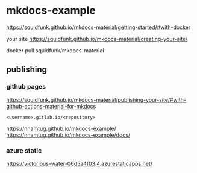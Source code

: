 # mkdocs-example
https://squidfunk.github.io/mkdocs-material/getting-started/#with-docker

your site
https://squidfunk.github.io/mkdocs-material/creating-your-site/

docker pull squidfunk/mkdocs-material


## publishing


### github pages
https://squidfunk.github.io/mkdocs-material/publishing-your-site/#with-github-actions-material-for-mkdocs

    <username>.gitlab.io/<repository>

https://nnamtug.github.io/mkdocs-example/
https://nnamtug.github.io/mkdocs-example/docs/

### azure static

https://victorious-water-06d5a4f03.4.azurestaticapps.net/
